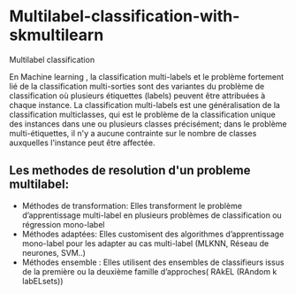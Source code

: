 # Multilabel-classification-with-skmultilearn
Multilabel classification


En Machine learning , la classification multi-labels et le problème fortement lié de la classification multi-sorties sont 
des variantes du problème de classification où plusieurs étiquettes (labels) peuvent être attribuées à chaque instance. 
La classification multi-labels est une généralisation de la classification multiclasses, qui est le problème  de la 
classification unique des instances dans une ou plusieurs classes précisément; dans le problème multi-étiquettes, 
il n'y a aucune contrainte sur le nombre de classes auxquelles l'instance peut être affectée.

## Les methodes de resolution d'un probleme multilabel:

  - Méthodes de transformation: Elles transforment le problème d’apprentissage multi-label en plusieurs problèmes de 
    classification ou régression mono-label
  - Méthodes adaptées: Elles customisent des algorithmes d’apprentissage mono-label pour les
    adapter au cas multi-label (MLKNN, Réseau de neurones, SVM..)
  - Méthodes ensemble : Elles utilisent des ensembles de classifieurs issus de la première ou la deuxième famille 
    d’approches( RAkEL (RAndom k labELsets))
  
